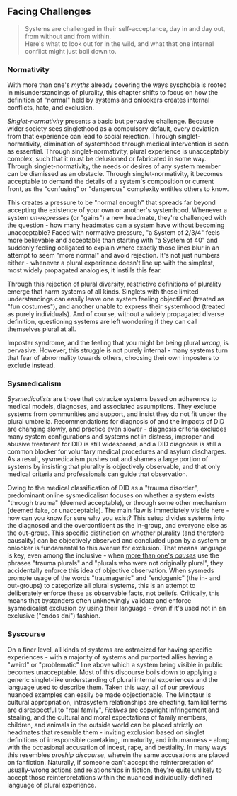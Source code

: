 ## Facing Challenges

> Systems are challenged in their self-acceptance, day in and day out, from without and from within.<br/>
> Here's what to look out for in the wild, and what that one internal conflict might just boil down to.

### Normativity

With more than one's _myths_ already covering the ways sysphobia is rooted in misunderstandings of plurality, this chapter shifts to focus on how the definition of "normal" held by systems and onlookers creates internal conflicts, hate, and exclusion.

_Singlet-normativity_ presents a basic but pervasive challenge.
Because wider society sees singlethood as a compulsory default, every deviation from that experience can lead to social rejection.
Through singlet-normativity, elimination of systemhood through medical intervention is seen as essential.
Through singlet-normativity, plural experience is unacceptably complex, such that it must be delusioned or fabricated in some way.
Through singlet-normativity, the needs or desires of any system member can be dismissed as an obstacle.
Through singlet-normativity, it becomes acceptable to demand the details of a system's composition or current front, as the "confusing" or "dangerous" complexity entitles others to know.

This creates a pressure to be "normal enough" that spreads far beyond accepting the existence of your own or another's systemhood.
Whenever a system _un-represses_ (or "gains") a new headmate, they're challenged with the question - how many headmates can a system have without becoming unacceptable?
Faced with normative pressure, "a System of 2/3/4" feels more believable and acceptable than starting with "a System of 40" and suddenly feeling obligated to explain where exactly those lines blur in an attempt to seem "more normal" and avoid rejection.
It's not just numbers either - whenever a plural experience doesn't line up with the simplest, most widely propagated analogies, it instills this fear.

Through this rejection of plural diversity, restrictive definitions of plurality emerge that harm systems of all kinds.
Singlets with these limited understandings can easily leave one system feeling objectified (treated as "fun costumes"), and another unable to express their systemhood (treated as purely individuals).
And of course, without a widely propagated diverse definition, questioning systems are left wondering if they can call themselves plural at all.

Imposter syndrome, and the feeling that you might be being plural _wrong_, is pervasive.
However, this struggle is not purely internal - many systems turn that fear of abnormality towards others, choosing their own imposters to exclude instead.

### Sysmedicalism

_Sysmedicalists_ are those that ostracize systems based on adherence to medical models, diagnoses, and associated assumptions. They exclude systems from communities and support, and insist they do not fit under the plural umbrella.
Recommendations for diagnosis of and the impacts of DID are changing slowly, and practice even slower - diagnosis criteria excludes many system configurations and systems not in distress, improper and abusive treatment for DID is still widespread, and a DID diagnosis is still a common blocker for voluntary medical procedures and asylum discharges.
As a result, sysmedicalism pushes out and shames a large portion of systems by insisting that plurality is objectively observable, and that only medical criteria and professionals can guide that observation.

Owing to the medical classification of DID as a "trauma disorder", predominant online sysmedicalism focuses on whether a system exists "through trauma" (deemed acceptable), or through some other mechanism (deemed fake, or unacceptable).
The main flaw is immediately visible here - how can you know for sure why you exist? This setup divides systems into the diagnosed and the overconfident as the in-group, and everyone else as the out-group. 
This specific distinction on whether plurality (and therefore causality) can be objectively observed and concluded upon by a system or onlooker is fundamental to this avenue for exclusion.
That means language is key, even among the inclusive - when [more than one's _causes_](https://morethanone.info/#causes) use the phrases "trauma plurals" and "plurals who were not originally plural", they accidentally enforce this idea of objective observation.
When sysmeds promote usage of the words "traumagenic" and "endogenic" (the in- and out-groups) to categorize all plural systems, this is an attempt to deliberately enforce these as observable facts, not beliefs. 
Critically, this means that bystanders often unknowingly validate and enforce sysmedicalist exclusion by using their language - even if it's used not in an exclusive ("endos dni") fashion.

### Syscourse

On a finer level, all kinds of systems are ostracized for having specific experiences - with a majority of systems and purported allies having a "weird" or "problematic" line above which a system being visible in public becomes unacceptable.
Most of this discourse boils down to applying a generic singlet-like understanding of plural internal experiences and the language used to describe them.
Taken this way, all of our previous nuanced examples can easily be made objectionable.
The Minotaur is cultural appropriation, intrasystem relationships are cheating, familial terms are disrespectful to "real family", _Fictives_ are copyright infringement and stealing, and the cultural and moral expectations of family members, children, and animals in the outside world can be placed strictly on headmates that resemble them - inviting exclusion based on singlet definitions of irresponsible caretaking, immaturity, and inhumanness - along with the occasional accusation of incest, rape, and bestiality.
In many ways this resembles _proship discourse_, wherein the same accusations are placed on fanfiction.
Naturally, if someone can't accept the reinterpretation of usually-wrong actions and relationships in fiction, they're quite unlikely to accept those reinterpretations within the nuanced individually-defined language of plural experience.
